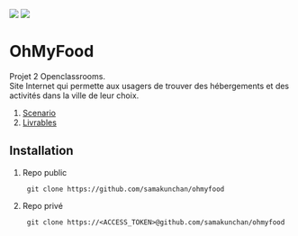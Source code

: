 [![](https://img.shields.io/badge/Plateform-Openclassroom-7451eb)](https://openclassrooms.com)
[![](https://img.shields.io/badge/Projet-Projet_3-blue)]()
# OhMyFood

Projet 2 Openclassrooms. <br>
Site Internet qui permette aux usagers de trouver des hébergements et des activités dans la ville de leur choix.

1. [Scenario](./SCENARIO.md)
2. [Livrables](./DELIVARABLES.md)

## Installation

1. Repo public

        git clone https://github.com/samakunchan/ohmyfood
2. Repo privé

        git clone https://<ACCESS_TOKEN>@github.com/samakunchan/ohmyfood
    
